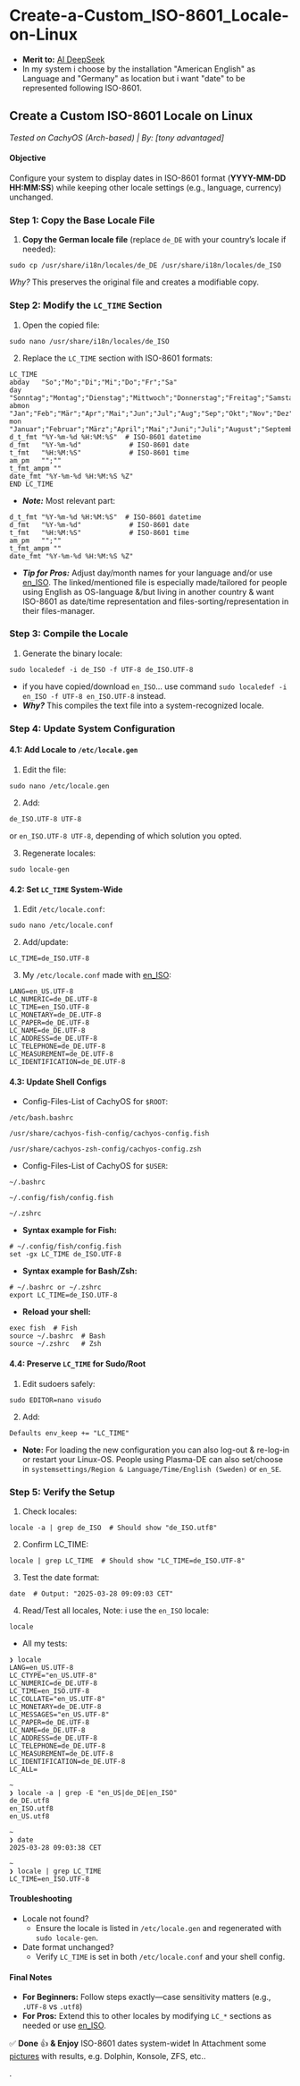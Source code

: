 # Create-a-Custom_ISO-8601_Locale-on-Linux

* **Merit to:** [AI DeepSeek](https://chat.deepseek.com/)
* In my system i choose by the installation "American English" as Language and "Germany" as location but i want "date"
to be represented following ISO-8601.

## Create a Custom ISO-8601 Locale on Linux

*Tested on CachyOS (Arch-based) | By: [tony advantaged]*

#### Objective

Configure your system to display dates in ISO-8601 format (**YYYY-MM-DD HH:MM:SS**) while keeping other locale settings (e.g., language, currency) unchanged.

### Step 1: Copy the Base Locale File

1. **Copy the German locale file** (replace `de_DE` with your country’s locale if needed):

```
sudo cp /usr/share/i18n/locales/de_DE /usr/share/i18n/locales/de_ISO
```

*Why?* This preserves the original file and creates a modifiable copy.

### Step 2: Modify the `LC_TIME` Section

1. Open the copied file:

```
sudo nano /usr/share/i18n/locales/de_ISO
```

2. Replace the `LC_TIME` section with ISO-8601 formats:

```
LC_TIME
abday   "So";"Mo";"Di";"Mi";"Do";"Fr";"Sa"
day     "Sonntag";"Montag";"Dienstag";"Mittwoch";"Donnerstag";"Freitag";"Samstag"
abmon   "Jan";"Feb";"Mär";"Apr";"Mai";"Jun";"Jul";"Aug";"Sep";"Okt";"Nov";"Dez"
mon     "Januar";"Februar";"März";"April";"Mai";"Juni";"Juli";"August";"September";"Oktober";"November";"Dezember"
d_t_fmt "%Y-%m-%d %H:%M:%S"  # ISO-8601 datetime
d_fmt   "%Y-%m-%d"            # ISO-8601 date
t_fmt   "%H:%M:%S"            # ISO-8601 time
am_pm   "";""
t_fmt_ampm ""
date_fmt "%Y-%m-%d %H:%M:%S %Z"
END LC_TIME
```

* ***Note:*** Most relevant part:

```
d_t_fmt "%Y-%m-%d %H:%M:%S"  # ISO-8601 datetime
d_fmt   "%Y-%m-%d"            # ISO-8601 date
t_fmt   "%H:%M:%S"            # ISO-8601 time
am_pm   "";""
t_fmt_ampm ""
date_fmt "%Y-%m-%d %H:%M:%S %Z"
```

* ***Tip for Pros:*** Adjust day/month names for your language and/or use [en_ISO](en_ISO). The linked/mentioned file is especially made/tailored for people using English as OS-language &/but living in another country & want ISO-8601 as date/time representation and files-sorting/representation in their files-manager.

### Step 3: Compile the Locale

1. Generate the binary locale:

```
sudo localedef -i de_ISO -f UTF-8 de_ISO.UTF-8
```

* if you have copied/download `en_ISO`… use command `sudo localedef -i en_ISO -f UTF-8 en_ISO.UTF-8` instead.
* ***Why?*** This compiles the text file into a system-recognized locale.

### Step 4: Update System Configuration

#### 4.1: Add Locale to `/etc/locale.gen`

1. Edit the file:

```
sudo nano /etc/locale.gen
```

2. Add:

```
de_ISO.UTF-8 UTF-8
```
or `en_ISO.UTF-8 UTF-8`, depending of which solution you opted.

3. Regenerate locales:

```
sudo locale-gen
```

#### 4.2: Set `LC_TIME` System-Wide

1. Edit `/etc/locale.conf`:

```
sudo nano /etc/locale.conf
```

2. Add/update:

```
LC_TIME=de_ISO.UTF-8
```

3. My `/etc/locale.conf` made with [en_ISO](en_ISO):

```
LANG=en_US.UTF-8
LC_NUMERIC=de_DE.UTF-8
LC_TIME=en_ISO.UTF-8
LC_MONETARY=de_DE.UTF-8
LC_PAPER=de_DE.UTF-8
LC_NAME=de_DE.UTF-8
LC_ADDRESS=de_DE.UTF-8
LC_TELEPHONE=de_DE.UTF-8
LC_MEASUREMENT=de_DE.UTF-8
LC_IDENTIFICATION=de_DE.UTF-8

```

#### 4.3: Update Shell Configs

* Config-Files-List of CachyOS for `$ROOT`:

```
/etc/bash.bashrc

/usr/share/cachyos-fish-config/cachyos-config.fish

/usr/share/cachyos-zsh-config/cachyos-config.zsh

```

* Config-Files-List of CachyOS for `$USER`:

```
~/.bashrc

~/.config/fish/config.fish

~/.zshrc

```


* **Syntax example for Fish:**

```
# ~/.config/fish/config.fish
set -gx LC_TIME de_ISO.UTF-8
```

* **Syntax example for Bash/Zsh:**

```
# ~/.bashrc or ~/.zshrc
export LC_TIME=de_ISO.UTF-8
```

* **Reload your shell:**

```
exec fish  # Fish
source ~/.bashrc  # Bash
source ~/.zshrc   # Zsh
```

#### 4.4: Preserve `LC_TIME` for Sudo/Root

1. Edit sudoers safely:

```
sudo EDITOR=nano visudo
```

2. Add:

```
Defaults env_keep += "LC_TIME"
```

* **Note:** For loading the new configuration you can also log-out & re-log-in or restart your Linux-OS. People using Plasma-DE can also set/choose in `systemsettings/Region & Language/Time/English (Sweden)` or `en_SE`.

### Step 5: Verify the Setup

1. Check locales:


```
locale -a | grep de_ISO  # Should show "de_ISO.utf8"
```

2. Confirm LC_TIME:

```
locale | grep LC_TIME  # Should show "LC_TIME=de_ISO.UTF-8"
```

3. Test the date format:

```
date  # Output: "2025-03-28 09:09:03 CET"
```

4. Read/Test all locales, Note: i use the `en_ISO` locale:

```
locale
```

* All my tests:

```
❯ locale
LANG=en_US.UTF-8
LC_CTYPE="en_US.UTF-8"
LC_NUMERIC=de_DE.UTF-8
LC_TIME=en_ISO.UTF-8
LC_COLLATE="en_US.UTF-8"
LC_MONETARY=de_DE.UTF-8
LC_MESSAGES="en_US.UTF-8"
LC_PAPER=de_DE.UTF-8
LC_NAME=de_DE.UTF-8
LC_ADDRESS=de_DE.UTF-8
LC_TELEPHONE=de_DE.UTF-8
LC_MEASUREMENT=de_DE.UTF-8
LC_IDENTIFICATION=de_DE.UTF-8
LC_ALL=

~
❯ locale -a | grep -E "en_US|de_DE|en_ISO"
de_DE.utf8
en_ISO.utf8
en_US.utf8

~
❯ date
2025-03-28 09:03:38 CET

~
❯ locale | grep LC_TIME
LC_TIME=en_ISO.UTF-8

```

#### Troubleshooting
* Locale not found?
    * Ensure the locale is listed in `/etc/locale.gen` and regenerated with `sudo locale-gen`. 
* Date format unchanged?
    * Verify `LC_TIME` is set in both `/etc/locale.conf` and your shell config. 

#### Final Notes
* **For Beginners:** Follow steps exactly—case sensitivity matters (e.g., `.UTF-8` vs `.utf8`)
* **For Pros:** Extend this to other locales by modifying `LC_*` sections as needed or use [en_ISO](en_ISO).

✅ **Done** 👍 **& Enjoy** ISO-8601 dates system-wide❗️ In Attachment some [pictures](Pictures/) with results, e.g. Dolphin, Konsole, ZFS, etc..

.
